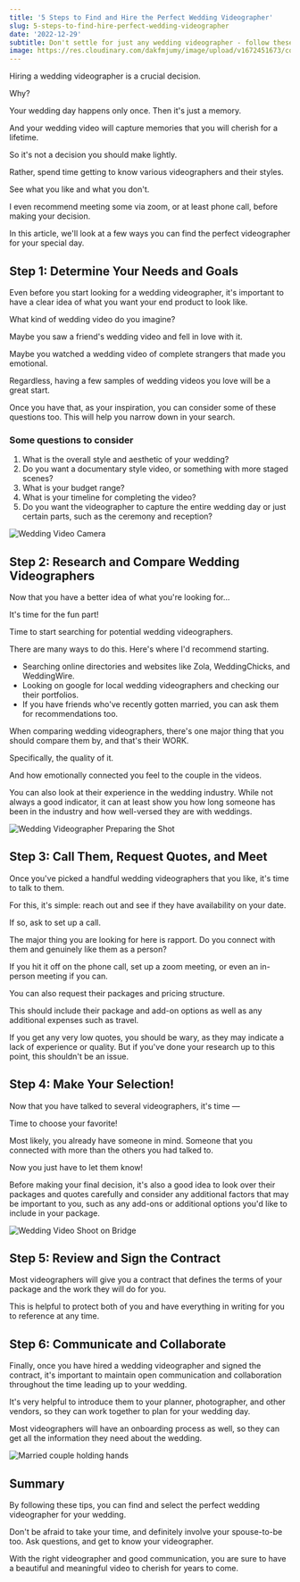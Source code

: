 ```yaml
---
title: '5 Steps to Find and Hire the Perfect Wedding Videographer'
slug: 5-steps-to-find-hire-perfect-wedding-videographer
date: '2022-12-29'
subtitle: Don't settle for just any wedding videographer - follow these 5 steps to find the perfect one for your special day.
image: https://res.cloudinary.com/dakfmjumy/image/upload/v1672451673/content/posts/scott-webb-Wa0tqJ8vvuw-unsplash_1_qsl7jn.jpg
---
```


Hiring a wedding videographer is a crucial decision.

Why?

Your wedding day happens only once. Then it's just a memory.

And your wedding video will capture memories that you will cherish for a lifetime.

So it's not a decision you should make lightly.

Rather, spend time getting to know various videographers and their styles.

See what you like and what you don't.

I even recommend meeting some via zoom, or at least phone call, before making your decision.

In this article, we'll look at a few ways you can find the perfect videographer for your special day.

## Step 1: Determine Your Needs and Goals

Even before you start looking for a wedding videographer, it's important to have a clear idea of what you want your end product to look like.

What kind of wedding video do you imagine?

Maybe you saw a friend's wedding video and fell in love with it.

Maybe you watched a wedding video of complete strangers that made you emotional.

Regardless, having a few samples of wedding videos you love will be a great start.

Once you have that, as your inspiration, you can consider some of these questions too. This will help you narrow down in your search.

### Some questions to consider

1. What is the overall style and aesthetic of your wedding?
2. Do you want a documentary style video, or something with more staged scenes?
3. What is your budget range?
4. What is your timeline for completing the video?
5. Do you want the videographer to capture the entire wedding day or just certain parts, such as the ceremony and reception?

![Wedding Video Camera](https://res.cloudinary.com/dakfmjumy/image/upload/v1672451673/content/posts/fahrad-norouzi-Dm_XEb4a-Bw-unsplash_1_vkfviz.jpg)

## Step 2: Research and Compare Wedding Videographers

Now that you have a better idea of what you're looking for...

It's time for the fun part!

Time to start searching for potential wedding videographers.

There are many ways to do this. Here's where I'd recommend starting.

- Searching online directories and websites like Zola, WeddingChicks, and WeddingWire.
- Looking on google for local wedding videographers and checking our their portfolios.
- If you have friends who've recently gotten married, you can ask them for recommendations too.

When comparing wedding videographers, there's one major thing that you should compare them by, and that's their WORK.

Specifically, the quality of it.

And how emotionally connected you feel to the couple in the videos.

You can also look at their experience in the wedding industry. While not always a good indicator, it can at least show you how long someone has been in the industry and how well-versed they are with weddings.

![Wedding Videographer Preparing the Shot](https://res.cloudinary.com/dakfmjumy/image/upload/v1672451673/content/posts/leo-foureaux-OrUUfRE9_J8-unsplash_1_xfg9v9.jpg)

## Step 3: Call Them, Request Quotes, and Meet

Once you've picked a handful wedding videographers that you like, it's time to talk to them.

For this, it's simple: reach out and see if they have availability on your date.

If so, ask to set up a call.

The major thing you are looking for here is rapport. Do you connect with them and genuinely like them as a person?

If you hit it off on the phone call, set up a zoom meeting, or even an in-person meeting if you can.

You can also request their packages and pricing structure.

This should include their package and add-on options as well as any additional expenses such as travel.

If you get any very low quotes, you should be wary, as they may indicate a lack of experience or quality. But if you've done your research up to this point, this shouldn't be an issue.

## Step 4: Make Your Selection!

Now that you have talked to several videographers, it's time —

Time to choose your favorite!

Most likely, you already have someone in mind. Someone that you connected with more than the others you had talked to.

Now you just have to let them know!

Before making your final decision, it's also a good idea to look over their packages and quotes carefully and consider any additional factors that may be important to you, such as any add-ons or additional options you'd like to include in your package.

![Wedding Video Shoot on Bridge](https://res.cloudinary.com/dakfmjumy/image/upload/v1672451673/content/posts/scott-webb-Wa0tqJ8vvuw-unsplash_1_qsl7jn.jpg)

## Step 5: Review and Sign the Contract

Most videographers will give you a contract that defines the terms of your package and the work they will do for you.

This is helpful to protect both of you and have everything in writing for you to reference at any time.

## Step 6: Communicate and Collaborate

Finally, once you have hired a wedding videographer and signed the contract, it's important to maintain open communication and collaboration throughout the time leading up to your wedding.

It's very helpful to introduce them to your planner, photographer, and other vendors, so they can work together to plan for your wedding day.

Most videographers will have an onboarding process as well, so they can get all the information they need about the wedding.

![Married couple holding hands](https://res.cloudinary.com/dakfmjumy/image/upload/v1672451673/content/posts/wu-jianxiong-4TET084JWaA-unsplash_1_n0yu4o.jpg)

## Summary

By following these tips, you can find and select the perfect wedding videographer for your wedding.

Don't be afraid to take your time, and definitely involve your spouse-to-be too. Ask questions, and get to know your videographer.

With the right videographer and good communication, you are sure to have a beautiful and meaningful video to cherish for years to come.
